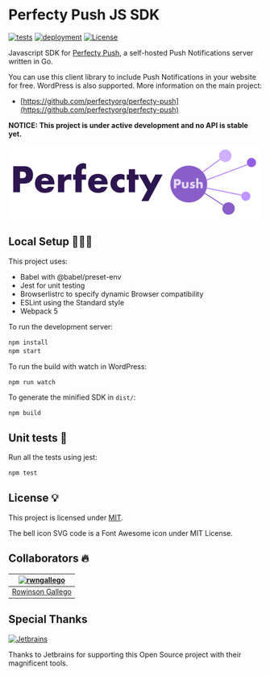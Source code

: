 # Perfecty Push JS SDK

[![tests](https://github.com/perfectyorg/perfecty-push-js-sdk/workflows/Tests/badge.svg)](https://github.com/perfectyorg/perfecty-push-js-sdk/actions?query=workflow%3ATests)
[![deployment](https://github.com/perfectyorg/perfecty-push-js-sdk/workflows/Deployment/badge.svg)](https://github.com/perfectyorg/perfecty-push-js-sdk/actions?query=workflow%3ADeployment)
[![License](https://img.shields.io/badge/license-MIT-blue.svg)](./LICENSE)

Javascript SDK for [Perfecty Push](https://github.com/perfectyorg/perfecty-push), a self-hosted Push Notifications server written in Go.

You can use this client library to include Push Notifications in your website for free.
WordPress is also supported. More information on the main project:

- [https://github.com/perfectyorg/perfecty-push](https://github.com/perfectyorg/perfecty-push)

**NOTICE: This project is under active development and no API is stable yet.**

![Perfecty Push for Wordpress](.github/assets/logo-white.png)

## Local Setup 👨🏻‍💻

This project uses:

- Babel with @babel/preset-env
- Jest for unit testing
- Browserlistrc to specify dynamic Browser compatibility
- ESLint using the Standard style
- Webpack 5

To run the development server:

```sh
npm install
npm start
```

To run the build with watch in WordPress:

```shell
npm run watch
```

To generate the minified SDK in `dist/`:

```sh
npm build
```

## Unit tests 🧪

Run all the tests using jest:

```sh
npm test
```

## License 💡

This project is licensed under [MIT](LICENSE).

The bell icon SVG code is a Font Awesome icon under MIT License.

## Collaborators 🔥

[<img alt="rwngallego" src="https://avatars3.githubusercontent.com/u/691521?s=460&u=ceab22655f55101b66f8e79ed08007e2f8034f34&v=4" width="117">](https://github.com/rwngallego) |
:---: |
[Rowinson Gallego](https://www.linkedin.com/in/rwngallego/) |

## Special Thanks

[<img alt="Jetbrains" src="https://github.com/perfectyorg/perfecty-push-wp/raw/master/.github/assets/jetbrains-logo.svg" width="120">](https://www.jetbrains.com/?from=PerfectyPush)

Thanks to Jetbrains for supporting this Open Source project with their magnificent tools.

